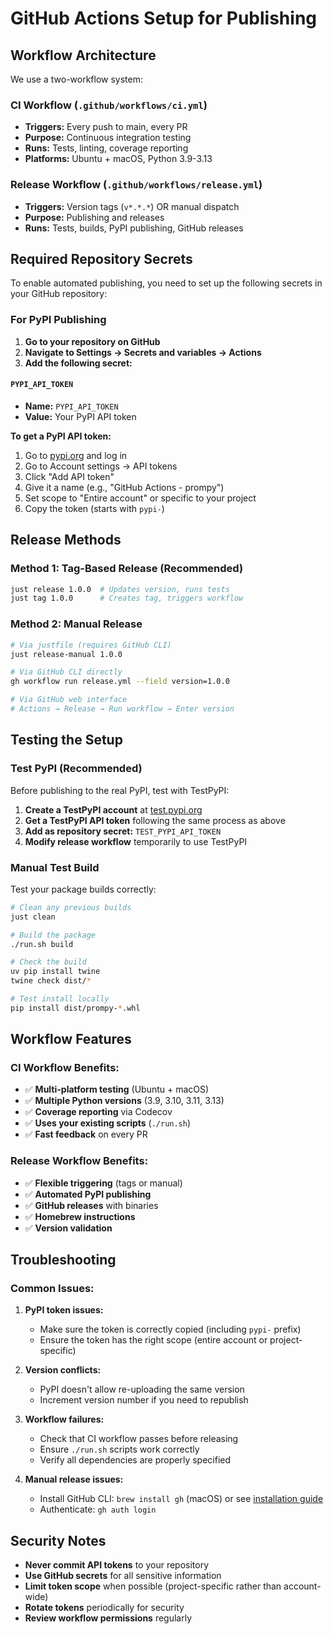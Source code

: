 # GitHub Actions Setup for Publishing

## Workflow Architecture

We use a two-workflow system:

### CI Workflow (`.github/workflows/ci.yml`)
- **Triggers:** Every push to main, every PR
- **Purpose:** Continuous integration testing
- **Runs:** Tests, linting, coverage reporting
- **Platforms:** Ubuntu + macOS, Python 3.9-3.13

### Release Workflow (`.github/workflows/release.yml`)
- **Triggers:** Version tags (`v*.*.*`) OR manual dispatch
- **Purpose:** Publishing and releases
- **Runs:** Tests, builds, PyPI publishing, GitHub releases

## Required Repository Secrets

To enable automated publishing, you need to set up the following secrets in your GitHub repository:

### For PyPI Publishing

1. **Go to your repository on GitHub**
2. **Navigate to Settings → Secrets and variables → Actions**
3. **Add the following secret:**

#### `PYPI_API_TOKEN`
- **Name:** `PYPI_API_TOKEN`
- **Value:** Your PyPI API token

**To get a PyPI API token:**
1. Go to [pypi.org](https://pypi.org) and log in
2. Go to Account settings → API tokens
3. Click "Add API token"
4. Give it a name (e.g., "GitHub Actions - prompy")
5. Set scope to "Entire account" or specific to your project
6. Copy the token (starts with `pypi-`)

## Release Methods

### Method 1: Tag-Based Release (Recommended)
```bash
just release 1.0.0  # Updates version, runs tests
just tag 1.0.0      # Creates tag, triggers workflow
```

### Method 2: Manual Release
```bash
# Via justfile (requires GitHub CLI)
just release-manual 1.0.0

# Via GitHub CLI directly
gh workflow run release.yml --field version=1.0.0

# Via GitHub web interface
# Actions → Release → Run workflow → Enter version
```

## Testing the Setup

### Test PyPI (Recommended)

Before publishing to the real PyPI, test with TestPyPI:

1. **Create a TestPyPI account** at [test.pypi.org](https://test.pypi.org)
2. **Get a TestPyPI API token** following the same process as above
3. **Add as repository secret:** `TEST_PYPI_API_TOKEN`
4. **Modify release workflow** temporarily to use TestPyPI

### Manual Test Build

Test your package builds correctly:

```bash
# Clean any previous builds
just clean

# Build the package
./run.sh build

# Check the build
uv pip install twine
twine check dist/*

# Test install locally
pip install dist/prompy-*.whl
```

## Workflow Features

### CI Workflow Benefits:
- ✅ **Multi-platform testing** (Ubuntu + macOS)
- ✅ **Multiple Python versions** (3.9, 3.10, 3.11, 3.13)
- ✅ **Coverage reporting** via Codecov
- ✅ **Uses your existing scripts** (`./run.sh`)
- ✅ **Fast feedback** on every PR

### Release Workflow Benefits:
- ✅ **Flexible triggering** (tags or manual)
- ✅ **Automated PyPI publishing**
- ✅ **GitHub releases** with binaries
- ✅ **Homebrew instructions**
- ✅ **Version validation**

## Troubleshooting

### Common Issues:

1. **PyPI token issues:**
   - Make sure the token is correctly copied (including `pypi-` prefix)
   - Ensure the token has the right scope (entire account or project-specific)

2. **Version conflicts:**
   - PyPI doesn't allow re-uploading the same version
   - Increment version number if you need to republish

3. **Workflow failures:**
   - Check that CI workflow passes before releasing
   - Ensure `./run.sh` scripts work correctly
   - Verify all dependencies are properly specified

4. **Manual release issues:**
   - Install GitHub CLI: `brew install gh` (macOS) or see [installation guide](https://github.com/cli/cli#installation)
   - Authenticate: `gh auth login`

## Security Notes

- **Never commit API tokens** to your repository
- **Use GitHub secrets** for all sensitive information
- **Limit token scope** when possible (project-specific rather than account-wide)
- **Rotate tokens** periodically for security
- **Review workflow permissions** regularly

